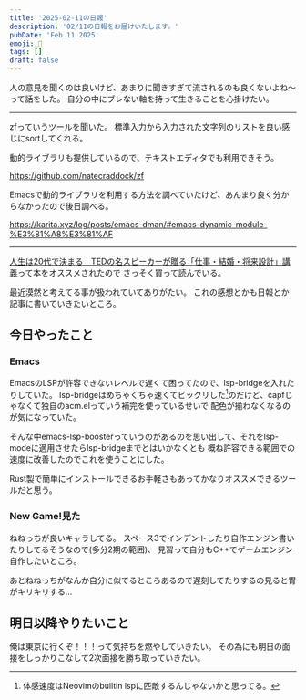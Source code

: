 ```yaml
---
title: '2025-02-11の日報'
description: '02/11の日報をお届けいたします。'
pubDate: 'Feb 11 2025'
emoji: 🦊
tags: []
draft: false
---
```


人の意見を聞くのは良いけど、あまりに聞きすぎて流されるのも良くないよね〜って話をした。
自分の中にブレない軸を持って生きることを心掛けたい。

---

zfっていうツールを聞いた。
標準入力から入力された文字列のリストを良い感じにsortしてくれる。

動的ライブラリも提供しているので、テキストエディタでも利用できそう。

https://github.com/natecraddock/zf

Emacsで動的ライブラリを利用する方法を調べていたけど、あんまり良く分からなかったので後日調べる。

https://karita.xyz/log/posts/emacs-dman/#emacs-dynamic-module-%E3%81%A8%E3%81%AF

---

[人生は20代で決まる　TEDの名スピーカーが贈る「仕事・結婚・将来設計」講義](www.amazon.co.jp/dp/B00N4FBEK8)って本をオススメされたので
さっそく買って読んでいる。

最近漠然と考えてる事が扱われていてありがたい。
これの感想とかも日報とか記事に書いていきたいところ。

## 今日やったこと

### Emacs

EmacsのLSPが許容できないレベルで遅くて困ってたので、lsp-bridgeを入れたりしていた。
lsp-bridgeはめちゃくちゃ速くてビックリした[^1]のだけど、capfじゃなくて独自のacm.elっていう補完を使っているせいで
配色が揃わなくなるのが気になっていた。

そんな中emacs-lsp-boosterっていうのがあるのを思い出して、それをlsp-modeに適用させたらlsp-bridgeまでとはいかなくとも
概ね許容できる範囲での速度に改善したのでこれを使うことにした。

Rust製で簡単にインストールできるお手軽さもあってかなりオススメできるツールだと思う。

### New Game!見た

ねねっちが良いキャラしてる。
スペース3でインデントしたり自作エンジン書いたりしてるそうなので(多分2期の範囲)、
見習って自分もC++でゲームエンジン自作したいところ。

あとねねっちがなんか自分に似てるところあるので遅刻してたりするの見ると胃がキリキリする...

## 明日以降やりたいこと

俺は東京に行くぞ！！！って気持ちを燃やしていきたい。
その為にも明日の面接をしっかりこなして2次面接を勝ち取っていきたい。

[^1]: 体感速度はNeovimのbuiltin lspに匹敵するんじゃないかと思ってる。
